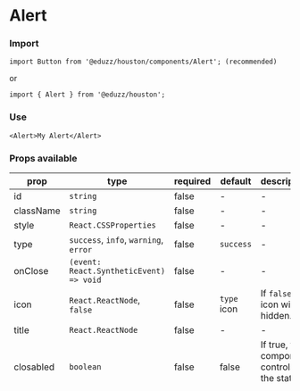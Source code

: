 # Alert

### Import

```
import Button from '@eduzz/houston/components/Alert'; (recommended)
```

or

```
import { Alert } from '@eduzz/houston';
```

### Use

```
<Alert>My Alert</Alert>
```

### Props available

| prop | type | required | default | description |
| ---- | ---- | -------- | ------- | ----------- |
| id | `string` | false | - | - |
| className | `string` | false | - | - |
| style | `React.CSSProperties` | false | - | - |
| type | `success`, `info`, `warning`, `error` | false | `success` | - |
| onClose | `(event: React.SyntheticEvent) => void` | false | - | - |
| icon | `React.ReactNode`, `false` | false | `type` icon | If `false`, the icon will be hidden. |
| title | `React.ReactNode` | false | - | - |
| closabled | `boolean` | false | false | If true, the component controls the state itself. |
| actions | `IActions[]` | false | [] | - |
